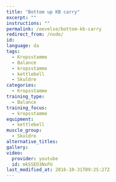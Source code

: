```yaml
---
title: "Bottom up KB carry"
excerpt: ""
instructions: ""
permalink: /oevelse/bottom-kb-carry
redirect_from: /node/
id: 
language: da
tags:
  - Kropsstamme
  - Balance
  - kropsstamme
  - kettlebell
  - Skuldre
categories:
  - Kropsstamme
training_type: 
  - Balance
training_focus: 
  - kropsstamme
equipment:
  - kettlebell
muscle_group:
  - Skuldre
alternative_titles:
gallery:
video:
  provider: youtube
  id: mkSSED3NxFU
last_modified_at: 2016-10-31T09:25:27Z
---
```



